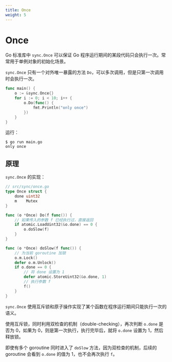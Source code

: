 ```yaml
---
title: Once
weight: 5
---
```


# Once

Go 标准库中 `sync.Once` 可以保证 Go 程序运行期间的某段代码只会执行一次。常常用于单例对象的初始化场景。

`sync.Once` 只有一个对外唯一暴露的方法 `Do`，可以多次调用，但是只第一次调用时会执行一次。

```go
func main() {
    o := &sync.Once{}
    for i := 0; i < 10; i++ {
        o.Do(func() {
            fmt.Println("only once")
        })
    }
}
```

运行：
```
$ go run main.go
only once
```

## 原理

`sync.Once` 的实现：

```go
// src/sync/once.go
type Once struct {
	done uint32
	m    Mutex
}

func (o *Once) Do(f func()) {
	// 如果传入的参数 f 已经执行过，直接返回
    if atomic.LoadUint32(&o.done) == 0 {
        o.doSlow(f)
    }
}

func (o *Once) doSlow(f func()) {
	// 为当前 goroutine 加锁
    o.m.Lock()
    defer o.m.Unlock()
    if o.done == 0 {
		// 将 done 设置为 1
        defer atomic.StoreUint32(&o.done, 1)
		// 执行参数 f
        f()
    }
}
```

`sync.Once` 使用互斥锁和原子操作实现了某个函数在程序运行期间只能执行一次的语义。

使用互斥锁，同时利用双检查的机制（double-checking），再次判断 `o.done` 是否为 0，如果为 0，则是第一次执行，执行完毕后，就将 `o.done` 设置为 1，然后释放锁。

即使有多个 goroutine 同时进入了 `doSlow` 方法，因为双检查的机制，后续的 goroutine 会看到 `o.done` 的值为 1，也不会再次执行 `f`。